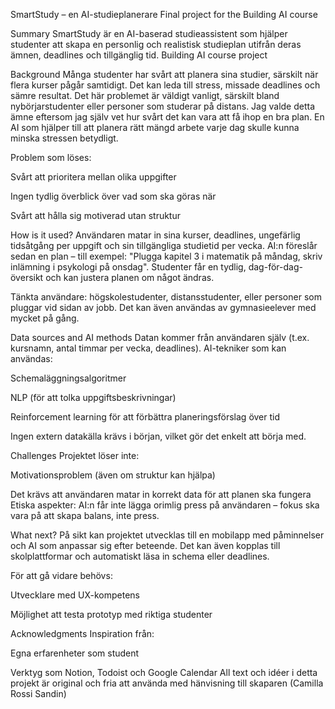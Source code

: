 SmartStudy – en AI-studieplanerare
Final project for the Building AI course

Summary
SmartStudy är en AI-baserad studieassistent som hjälper studenter att skapa en personlig och realistisk studieplan utifrån deras ämnen, deadlines och tillgänglig tid.
Building AI course project

Background
Många studenter har svårt att planera sina studier, särskilt när flera kurser pågår samtidigt. Det kan leda till stress, missade deadlines och sämre resultat.
Det här problemet är väldigt vanligt, särskilt bland nybörjarstudenter eller personer som studerar på distans.
Jag valde detta ämne eftersom jag själv vet hur svårt det kan vara att få ihop en bra plan. En AI som hjälper till att planera rätt mängd arbete varje dag skulle kunna minska stressen betydligt.

Problem som löses:

Svårt att prioritera mellan olika uppgifter

Ingen tydlig överblick över vad som ska göras när

Svårt att hålla sig motiverad utan struktur

How is it used?
Användaren matar in sina kurser, deadlines, ungefärlig tidsåtgång per uppgift och sin tillgängliga studietid per vecka.
AI:n föreslår sedan en plan – till exempel: "Plugga kapitel 3 i matematik på måndag, skriv inlämning i psykologi på onsdag".
Studenter får en tydlig, dag-för-dag-översikt och kan justera planen om något ändras.

Tänkta användare: högskolestudenter, distansstudenter, eller personer som pluggar vid sidan av jobb.
Det kan även användas av gymnasieelever med mycket på gång.

Data sources and AI methods
Datan kommer från användaren själv (t.ex. kursnamn, antal timmar per vecka, deadlines).
AI-tekniker som kan användas:

Schemaläggningsalgoritmer

NLP (för att tolka uppgiftsbeskrivningar)

Reinforcement learning för att förbättra planeringsförslag över tid

Ingen extern datakälla krävs i början, vilket gör det enkelt att börja med.

Challenges
Projektet löser inte:

Motivationsproblem (även om struktur kan hjälpa)

Det krävs att användaren matar in korrekt data för att planen ska fungera
Etiska aspekter: AI:n får inte lägga orimlig press på användaren – fokus ska vara på att skapa balans, inte press.

What next?
På sikt kan projektet utvecklas till en mobilapp med påminnelser och AI som anpassar sig efter beteende.
Det kan även kopplas till skolplattformar och automatiskt läsa in schema eller deadlines.

För att gå vidare behövs:

Utvecklare med UX-kompetens

Möjlighet att testa prototyp med riktiga studenter

Acknowledgments
Inspiration från:

Egna erfarenheter som student

Verktyg som Notion, Todoist och Google Calendar
All text och idéer i detta projekt är original och fria att använda med hänvisning till skaparen (Camilla Rossi Sandin)